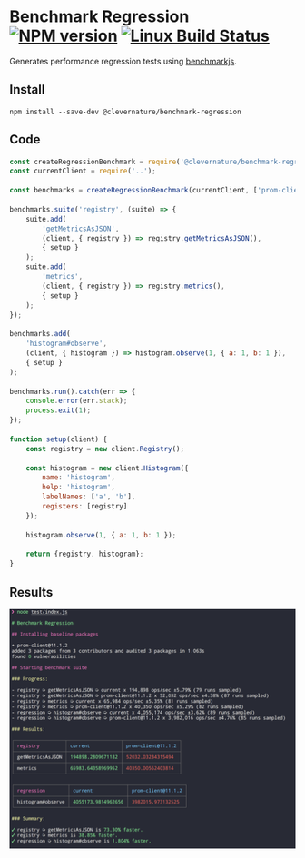 # Benchmark Regression [![NPM version](https://img.shields.io/npm/v/@clevernature/benchmark-regression.svg?style=flat)](https://www.npmjs.com/package/@clevernature/benchmark-api) [![Linux Build Status](https://img.shields.io/travis/nowells/benchmark-regression.svg?style=flat&label=Travis)](https://travis-ci.org/nowells/benchmark-regression)

Generates performance regression tests using [benchmarkjs](https://benchmarkjs.com/).

## Install

```
npm install --save-dev @clevernature/benchmark-regression
```

## Code

```js
const createRegressionBenchmark = require('@clevernature/benchmark-regression');
const currentClient = require('..');

const benchmarks = createRegressionBenchmark(currentClient, ['prom-client@11.1.2']);

benchmarks.suite('registry', (suite) => {
    suite.add(
        'getMetricsAsJSON',
        (client, { registry }) => registry.getMetricsAsJSON(),
        { setup }
    );
    suite.add(
        'metrics',
        (client, { registry }) => registry.metrics(),
        { setup }
    );
});

benchmarks.add(
    'histogram#observe',
    (client, { histogram }) => histogram.observe(1, { a: 1, b: 1 }),
    { setup }
);

benchmarks.run().catch(err => {
    console.error(err.stack);
    process.exit(1);
});

function setup(client) {
    const registry = new client.Registry();

    const histogram = new client.Histogram({
        name: 'histogram',
        help: 'histogram',
        labelNames: ['a', 'b'],
        registers: [registry]
    });

    histogram.observe(1, { a: 1, b: 1 });

    return {registry, histogram};
}
```

## Results

![Benchmark Results](https://github.com/nowells/benchmark-regression/raw/master/assets/results.png)
